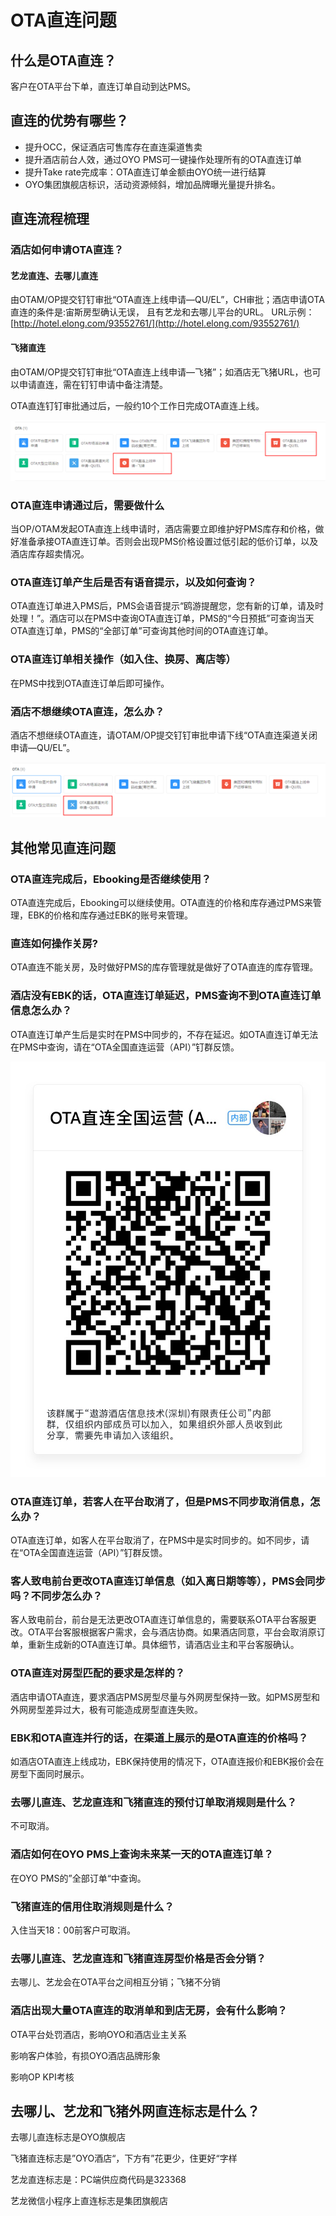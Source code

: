# OTA直连问题

## 什么是OTA直连？

客户在OTA平台下单，直连订单自动到达PMS。

## 直连的优势有哪些？

* 提升OCC，保证酒店可售库存在直连渠道售卖
* 提升酒店前台人效，通过OYO PMS可一键操作处理所有的OTA直连订单
* 提升Take rate完成率：OTA直连订单金额由OYO统一进行结算
*  OYO集团旗舰店标识，活动资源倾斜，增加品牌曝光量提升排名。

## 直连流程梳理

### 酒店如何申请OTA直连？

#### 艺龙直连、去哪儿直连

由OTAM/OP提交钉钉审批“OTA直连上线申请—QU/EL”，CH审批；酒店申请OTA直连的条件是:宙斯房型确认无误， 且有艺龙和去哪儿平台的URL。 URL示例：[http://hotel.elong.com/93552761/](http://hotel.elong.com/93552761/)

#### 飞猪直连

由OTAM/OP提交钉钉审批“OTA直连上线申请—飞猪”；如酒店无飞猪URL，也可以申请直连，需在钉钉申请中备注清楚。

OTA直连钉钉审批通过后，一般约10个工作日完成OTA直连上线。

![](../.gitbook/assets/image%20%28580%29.png)

### OTA直连申请通过后，需要做什么

当OP/OTAM发起OTA直连上线申请时，酒店需要立即维护好PMS库存和价格，做好准备承接OTA直连订单。否则会出现PMS价格设置过低引起的低价订单，以及酒店库存超卖情况。

### OTA直连订单产生后是否有语音提示，以及如何查询？

OTA直连订单进入PMS后，PMS会语音提示“鸥游提醒您，您有新的订单，请及时处理！”。酒店可以在PMS中查询OTA直连订单，PMS的“今日预抵”可查询当天OTA直连订单，PMS的“全部订单”可查询其他时间的OTA直连订单。

### OTA直连订单相关操作（如入住、换房、离店等）

在PMS中找到OTA直连订单后即可操作。

### 酒店不想继续OTA直连，怎么办？

酒店不想继续OTA直连，请OTAM/OP提交钉钉审批申请下线“OTA直连渠道关闭申请—QU/EL”。

![](../.gitbook/assets/image%20%2842%29.png)

## 其他常见直连问题

### OTA直连完成后，Ebooking是否继续使用？

OTA直连完成后，Ebooking可以继续使用。OTA直连的价格和库存通过PMS来管理，EBK的价格和库存通过EBK的账号来管理。

### 直连如何操作关房?

OTA直连不能关房，及时做好PMS的库存管理就是做好了OTA直连的库存管理。

### 酒店没有EBK的话，OTA直连订单延迟，PMS查询不到OTA直连订单信息怎么办？

OTA直连订单产生后是实时在PMS中同步的，不存在延迟。如OTA直连订单无法在PMS中查询，请在“OTA全国直连运营（API）”钉群反馈。

![](../.gitbook/assets/image%20%28830%29.png)

### OTA直连订单，若客人在平台取消了，但是PMS不同步取消信息，怎么办？

OTA直连订单，如客人在平台取消了，在PMS中是实时同步的。如不同步，请在“OTA全国直连运营（API）”钉群反馈。

### 客人致电前台更改OTA直连订单信息（如入离日期等等），PMS会同步吗？不同步怎么办？

客人致电前台，前台是无法更改OTA直连订单信息的，需要联系OTA平台客服更改。OTA平台客服根据客户需求，会与酒店协商。如果酒店同意，平台会取消原订单，重新生成新的OTA直连订单。具体细节，请酒店业主和平台客服确认。

### OTA直连对房型匹配的要求是怎样的？

酒店申请OTA直连，要求酒店PMS房型尽量与外网房型保持一致。如PMS房型和外网房型差异过大，极有可能造成房型直连失败。

### EBK和OTA直连并行的话，在渠道上展示的是OTA直连的价格吗？

如酒店OTA直连上线成功，EBK保持使用的情况下，OTA直连报价和EBK报价会在房型下面同时展示。

### 去哪儿直连、艺龙直连和飞猪直连的预付订单取消规则是什么？

不可取消。

### 酒店如何在OYO PMS上查询未来某一天的OTA直连订单？

在OYO PMS的”全部订单“中查询。

### 飞猪直连的信用住取消规则是什么？

入住当天18：00前客户可取消。

### 去哪儿直连、艺龙直连和飞猪直连房型价格是否会分销？

去哪儿、艺龙会在OTA平台之间相互分销；飞猪不分销

### 酒店出现大量OTA直连的取消单和到店无房，会有什么影响？

OTA平台处罚酒店，影响OYO和酒店业主关系

影响客户体验，有损OYO酒店品牌形象

影响OP KPI考核

## 去哪儿、艺龙和飞猪外网直连标志是什么？

去哪儿直连标志是OYO旗舰店

飞猪直连标志是”OYO酒店“，下方有”花更少，住更好“字样

艺龙直连标志是：PC端供应商代码是323368

艺龙微信小程序上直连标志是集团旗舰店



